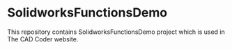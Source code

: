 # SolidworksFunctionsDemo
This repository contains SolidworksFunctionsDemo project which is used in The CAD Coder website.
